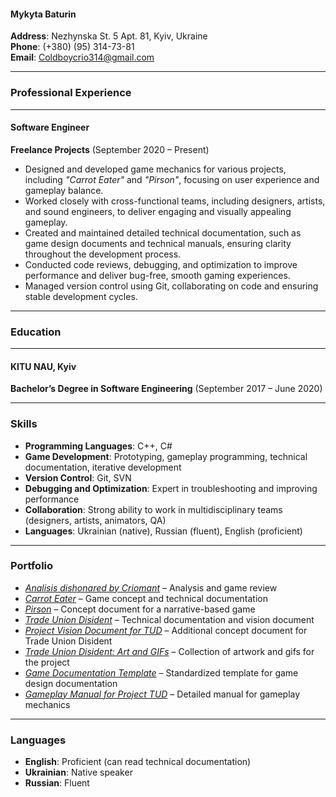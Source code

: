 #### **Mykyta Baturin**

**Address**: Nezhynska St. 5 Apt. 81, Kyiv, Ukraine  
**Phone**: (+380) (95) 314-73-81  
**Email**: Coldboycrio314@gmail.com  

---

### **Professional Experience**

---

#### **Software Engineer**  
**Freelance Projects** (September 2020 – Present)

- Designed and developed game mechanics for various projects, including *"Carrot Eater"* and *"Pirson"*, focusing on user experience and gameplay balance.
- Worked closely with cross-functional teams, including designers, artists, and sound engineers, to deliver engaging and visually appealing gameplay.
- Created and maintained detailed technical documentation, such as game design documents and technical manuals, ensuring clarity throughout the development process.
- Conducted code reviews, debugging, and optimization to improve performance and deliver bug-free, smooth gaming experiences.
- Managed version control using Git, collaborating on code and ensuring stable development cycles.

---

### **Education**

---

#### **KITU NAU, Kyiv**  
**Bachelor’s Degree in Software Engineering** (September 2017 – June 2020)

---

### **Skills**

- **Programming Languages**: C++, C#
- **Game Development**: Prototyping, gameplay programming, technical documentation, iterative development
- **Version Control**: Git, SVN
- **Debugging and Optimization**: Expert in troubleshooting and improving performance
- **Collaboration**: Strong ability to work in multidisciplinary teams (designers, artists, animators, QA)
- **Languages**: Ukrainian (native), Russian (fluent), English (proficient)

---

### **Portfolio**

- [*Analisis dishonared by Criomant*](https://docs.google.com/presentation/d/1lcQYtisM83ME8EfF-2Gqzz69VqlSe_ces4C3NG_OOD4/edit#slide=id.p) – Analysis and game review
- [*Carrot Eater*](https://docs.google.com/presentation/d/1DAb1ufpzwikc6DHnolSkrzxh76vr_kxumYWXQQoKziI/edit#slide=id.p) – Game concept and technical documentation
- [*Pirson*](https://docs.google.com/presentation/d/1DxOTO85KgXrzI_QO_cEfA4pBWaMWkGXr2ojH5aTwtLM/edit#slide=id.gb723aa0862_0_169) – Concept document for a narrative-based game
- [*Trade Union Disident*](https://docs.google.com/presentation/d/1pNAU3Cya7vV8fPtJ48vowmP77GLHHMWeFZ8vg92nqjs/edit#slide=id.p) – Technical documentation and vision document
- [*Project Vision Document for TUD*](https://docs.google.com/presentation/d/1I6kguinFNoMPHdZPb1lRkBhXv6PotKXIY9LpA4fpoAk/edit#slide=id.g2126f82cee0_0_521) – Additional concept document for Trade Union Disident
- [*Trade Union Disident: Art and GIFs*](https://imgur.com/a/2sVdj98) – Collection of artwork and gifs for the project
- [*Game Documentation Template*](https://docs.google.com/document/u/0/d/1XpfoeuAcq6Qsd-be_o2rvgrLl6JLYz7YONy4wxN5YR0/edit) – Standardized template for game design documentation
- [*Gameplay Manual for Project TUD*](https://docs.google.com/document/u/0/d/1jaJabvCnDHSiGxFIHuzs9gUg4Y-zL0ttpehcxVQTfo0/edit) – Detailed manual for gameplay mechanics

---

### **Languages**

- **English**: Proficient (can read technical documentation)
- **Ukrainian**: Native speaker
- **Russian**: Fluent
